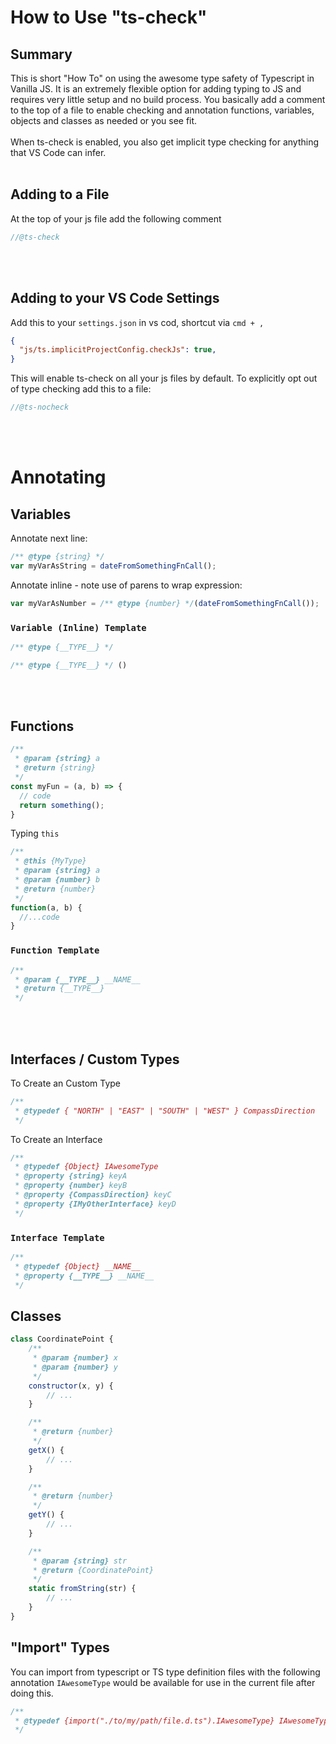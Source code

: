 # How to Use "ts-check"

## Summary
This is short "How To" on using the awesome type safety of Typescript in Vanilla JS.
It is an extremely flexible option for adding typing to JS and requires very little setup and no build process.
You basically add a comment to the top of a file to enable checking and annotation functions, variables, objects and classes as needed or you see fit.
<br />
<br />
When ts-check is enabled, you also get implicit type checking for anything that VS Code can infer.
<br />
<br />
## Adding to a File

At the top of your js file add the following comment
```js
//@ts-check
```
<br />
<br />

## Adding to your VS Code Settings
Add this to your `settings.json` in vs cod, shortcut via `cmd + ,`
```json
{
  "js/ts.implicitProjectConfig.checkJs": true,
}
```
This will enable ts-check on all your js files by default.
To explicitly opt out of type checking add this to a file:
```js
//@ts-nocheck
```
<br />
<br />

# Annotating

## Variables
Annotate next line:
```js
/** @type {string} */
var myVarAsString = dateFromSomethingFnCall();
```
Annotate inline - note use of parens to wrap expression:
```js
var myVarAsNumber = /** @type {number} */(dateFromSomethingFnCall());
```
### `Variable (Inline) Template`
```js
/** @type {__TYPE__} */
```
```js
/** @type {__TYPE__} */ ()
```
<br />
<br />

## Functions
```js
/**
 * @param {string} a
 * @return {string}
 */
const myFun = (a, b) => {
  // code
  return something();
}
```
Typing `this`
```js
/**
 * @this {MyType}
 * @param {string} a
 * @param {number} b
 * @return {number}
 */
function(a, b) {
  //...code
}

```
### `Function Template`
```js
/**
 * @param {__TYPE__} __NAME__
 * @return {__TYPE__}
 */
```
<br />
<br />

## Interfaces  / Custom Types
To Create an Custom Type
```js
/**
 * @typedef { "NORTH" | "EAST" | "SOUTH" | "WEST" } CompassDirection
 */
```

To Create an Interface
```js
/**
 * @typedef {Object} IAwesomeType
 * @property {string} keyA
 * @property {number} keyB
 * @property {CompassDirection} keyC
 * @property {IMyOtherInterface} keyD
 */
```

### `Interface Template`
```js
/**
 * @typedef {Object} __NAME__
 * @property {__TYPE__} __NAME__
 */
```

## Classes

```js
class CoordinatePoint {
    /**
     * @param {number} x
     * @param {number} y
     */
    constructor(x, y) {
        // ...
    }

    /**
     * @return {number}
     */
    getX() {
        // ...
    }

    /**
     * @return {number}
     */
    getY() {
        // ...
    }

    /**
     * @param {string} str
     * @return {CoordinatePoint}
     */
    static fromString(str) {
        // ...
    }
}
```



## "Import" Types
You can import from typescript or TS type definition files with the following annotation
`IAwesomeType` would be available for use in the current file after doing this.
```js
/**
 * @typedef {import("./to/my/path/file.d.ts").IAwesomeType} IAwesomeType
 */
```

